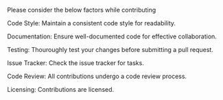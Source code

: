Please consider the below factors while contributing

Code Style:
Maintain a consistent code style for readability.

Documentation:
Ensure well-documented code for effective collaboration.

Testing: 
Thouroughly test your changes before submitting a pull request.

Issue Tracker:
Check the issue tracker for tasks.

Code Review:
All contributions undergo a code review process.

Licensing:
Contributions are licensed.
